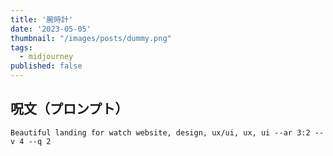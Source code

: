 ```yaml
---
title: '腕時計'
date: '2023-05-05'
thumbnail: "/images/posts/dummy.png"
tags:
  - midjourney
published: false
---
```


## 呪文（プロンプト）
```
Beautiful landing for watch website, design, ux/ui, ux, ui --ar 3:2 --v 4 --q 2
```